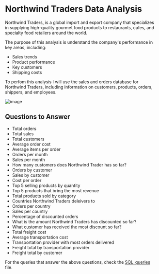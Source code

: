 # Northwind Traders Data Analysis

Northwind Traders, is a global import and export company that specializes in supplying high-quality gourmet food products to restaurants, cafes, and specialty food retailers around the world.

The purpose of this analysis is understand the company's performance in key areas, including:

* Sales trends
* Product performance
* Key customers
* Shipping costs

To perfom this analysis I will use the sales and orders database for Northwind Traders, including information on customers, products, orders, shippers, and employees.

![image](https://github.com/Luis102487/Northwind-Traders/assets/96627296/56c774b8-d94f-4ba5-9d87-102262de8ff6)

## Questions to Answer
* Total orders
* Total sales
* Total customers
* Average order cost
* Average items per order
* Orders per month
* Sales per month
* How many customers does Northwind Trader has so far?
* Orders by customer 
* Sales by customer
* Cost per order
* Top 5 selling products by quantity
* Top 5 products that bring the most revenue
* Total products sold by category
* Countries Northwind Traders deleivers to
* Orders per country
* Sales per country
* Percentage of discounted orders
* What is the amount Northwind Traders has discounted so far?
* What customer has received the most discount so far?
* Total freight cost
* Average transportation cost
* Transportation provider with most orders delivered
* Freight total by transportation provider
* Freight total by customer

For the queries that answer the above questions, check the [SQL_queries](https://github.com/Luis102487/Northwind-Traders/blob/main/questions_queries.sql) file.
